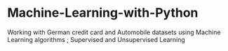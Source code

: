 # Machine-Learning-with-Python
Working with German credit card and Automobile datasets  using Machine Learning algorithms ; Supervised and Unsupervised Learning
